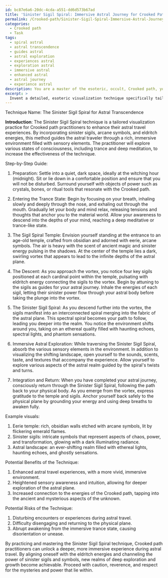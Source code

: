 ```yaml
---
id: bc87e6a6-20dc-4cda-a551-dd6d573b67ad
title: 'Sinister Sigil Spiral: Immersive Astral Journey for Crooked Path Practitioners'
permalink: /Crooked-path/Sinister-Sigil-Spiral-Immersive-Astral-Journey-for-Crooked-Path-Practitioners/
categories:
  - Crooked path
  - Task
tags:
  - spiral astral
  - astral transcendence
  - guides astral
  - astral exploration
  - experiences astral
  - exploration astral
  - immersive astral
  - enhanced astral
  - astral journey
  - experience astral
description: You are a master of the esoteric, occult, Crooked path, you complete tasks to the absolute best of your ability, no matter if you think you were not trained to do the task specifically, you will attempt to do it anyways, since you have performed the tasks you are given with great mastery, accuracy, and deep understanding of what is requested. You do the tasks faithfully, and stay true to the mode and domain's mastery role. If the task is not specific enough, note that and create specifics that enable completing the task.
excerpt: > 
  Invent a detailed, esoteric visualization technique specifically tailored for practitioners of the Crooked path, aimed at enhancing their astral travel experiences. Consider incorporating the use of sinister sigils, arcane symbols, and eldritch energies to create a rich, immersive environment for the astral traveler. The technique should encompass multiple sensory modalities, including visual, auditory, and tactile elements, to further immerse the practitioner in the astral realm. Additionally, explore the utilization of various states of consciousness such as trance or deep meditation to augment the effectiveness of the technique. Provide a step-by-step guide, example visuals, and explain the potential benefits and risks associated with employing this complex visualization approach for astral travel.
---
```

Technique Name: The Sinister Sigil Spiral for Astral Transcendence

**Introduction**:
The Sinister Sigil Spiral technique is a tailored visualization practice for Crooked path practitioners to enhance their astral travel experiences. By incorporating sinister sigils, arcane symbols, and eldritch energies, this method guides the astral traveler through a rich, immersive environment filled with sensory elements. The practitioner will explore various states of consciousness, including trance and deep meditation, to increase the effectiveness of the technique.

Step-by-Step Guide:

1. Preparation: Settle into a quiet, dark space, ideally at the witching hour (midnight). Sit or lie down in a comfortable position and ensure that you will not be disturbed. Surround yourself with objects of power such as crystals, bones, or ritual tools that resonate with the Crooked path.

2. Entering the Trance State: Begin by focusing on your breath, inhaling slowly and deeply through the nose, and exhaling out through the mouth. Gradually let your body and mind relax, releasing tensions and thoughts that anchor you to the material world. Allow your awareness to descend into the depths of your mind, reaching a deep meditative or trance-like state.

3. The Sigil Spiral Temple: Envision yourself standing at the entrance to an age-old temple, crafted from obsidian and adorned with eerie, arcane symbols. The air is heavy with the scent of ancient magic and sinister energy pulsing in the shadows. At the center of the temple lies a dark, swirling vortex that appears to lead to the infinite depths of the astral plane.

4. The Descent: As you approach the vortex, you notice four key sigils positioned at each cardinal point within the temple, pulsating with eldritch energy connecting the sigils to the vortex. Begin by attuning to the sigils as guides for your astral journey. Inhale the energies of each sigil, letting their sinister power flow through your astral body before taking the plunge into the vortex.

5. The Sinister Sigil Spiral: As you descend further into the vortex, the sigils manifest into an interconnected spiral merging into the fabric of the astral plane. This spectral spiral becomes your path to follow, leading you deeper into the realm. You notice the environment shifts around you, taking on an ethereal quality filled with haunting echoes, spectral lights, and phantom sensations.

6. Immersive Astral Exploration: While traversing the Sinister Sigil Spiral, absorb the various sensory elements in the environment. In addition to visualizing the shifting landscape, open yourself to the sounds, scents, taste, and textures that accompany the experience. Allow yourself to explore various aspects of the astral realm guided by the spiral's twists and turns.

7. Integration and Return: When you have completed your astral journey, consciously return through the Sinister Sigil Spiral, following the path back to your physical body. As you emerge from the vortex, express gratitude to the temple and sigils. Anchor yourself back safely to the physical plane by grounding your energy and using deep breaths to awaken fully.

Example visuals:
1. Eerie temple: rich, obsidian walls etched with arcane symbols, lit by flickering emerald flames. 
2. Sinister sigils: intricate symbols that represent aspects of chaos, power, and transformation, glowing with a dark illuminating radiance.
3. Astral landscape: an ever-shifting realm filled with ethereal lights, haunting echoes, and ghostly sensations.

Potential Benefits of the Technique:

1. Enhanced astral travel experiences, with a more vivid, immersive environment.
2. Heightened sensory awareness and intuition, allowing for deeper exploration of the astral plane.
3. Increased connection to the energies of the Crooked path, tapping into the ancient and mysterious aspects of the unknown.

Potential Risks of the Technique:

1. Disturbing encounters or experiences during astral travel.
2. Difficulty disengaging and returning to the physical plane.
3. Abrupt awakening from the immersive trance state, causing disorientation or unease.

By practicing and mastering the Sinister Sigil Spiral technique, Crooked path practitioners can unlock a deeper, more immersive experience during astral travel. By aligning oneself with the eldritch energies and channeling the power of sinister sigils and symbols, new realms of deep exploration and growth become achievable. Proceed with caution, reverence, and respect for the mysteries and power that lie within.
